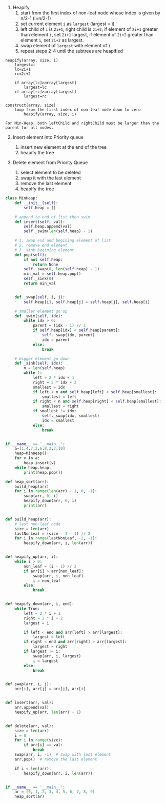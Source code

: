 1. Heapify 
    1. start from the first index of non-leaf node whose index is given by n/2-1 (i=n/2-1)
    2. set current element `i` as `largest` (largest = i)
    3.  left child of `i` is `2i+1`, right child is `2i+2`, if element of `2i+1` greater than element `i`, set `2i+1` largest, if element of `2i+2` greater than element `i`, set `2i+2` as largest. 
    4. swap element of `largest` with element of `i`
    5. repeat steps 2-4 until the subtrees are heapified
```
heapify(array, size, i)
    largest=i
    lc=2i+1
    rc=2i+2

    if array[lc]>array[largest]
        largest=lc
    if array[rc]>array[largest]
        largest=rc

construct(array, size)
    loop from the first index of non-leaf node down to zero
        heapify(array, size, i)

For Min-Heap, both leftChild and rightChild must be larger than the parent for all nodes.
```

2. Insert element into Priority queue
    1. insert new element at the end of the tree
    2. heapify the tree

3. Delete element from Priority Queue
    1. select element to be deleted
    2. swap it with the last element
    3. remove the last element
    4. heapify the tree

```python
class MinHeap:
    def __init__(self):
        self.heap = []

    # append to end of list then swim
    def insert(self, val):
        self.heap.append(val)
        self._swim(len(self.heap) - 1)

    # 1. swap end and begining element of list
    # 2. remove end element
    # 3. sink begining element
    def pop(self):
        if not self.heap:
            return None
        self._swap(0, len(self.heap) - 1)
        min_val = self.heap.pop()
        self._sink(0)
        return min_val


    def _swap(self, i, j):
        self.heap[i], self.heap[j] = self.heap[j], self.heap[i]

    # smaller element go up
    def _swim(self, idx):
        while idx > 0:
            parent = (idx - 1) // 2
            if self.heap[idx] < self.heap[parent]:
                self._swap(idx, parent)
                idx = parent
            else:
                break

    # bigger element go down
    def _sink(self, idx):
        n = len(self.heap)
        while 1:
            left = 2 * idx + 1
            right = 2 * idx + 2
            smallest = idx
            if left < n and self.heap[left] < self.heap[smallest]:
                smallest = left
            if right < n and self.heap[right] < self.heap[smallest]:
                smallest = right
            if smallest != idx:
                self._swap(idx, smallest)
                idx = smallest
            else:
                break


if __name__ == '__main__':
    a=[1,4,7,2,6,8,3,7,10]
    heap=MinHeap()
    for v in a:
        heap.insert(v)
    while heap.heap:
        print(heap.pop())
```




```python
def heap_sort(arr):
    build_heap(arr)
    for i in range(len(arr) - 1, 0, -1):
        swap(arr, 0, i)
        heapify_down(arr, 0, i)
        print(arr)


def build_heap(arr):
    # last non-leaf node
    size = len(arr)
    lastNonLeaf = (size - 1 - 1) // 2
    for i in range(lastNonLeaf, -1, -1):
        heapify_down(arr, i, len(arr))


def heapify_up(arr, i):
    while i > 0:
        non_leaf = (i - 1) // 2
        if arr[i] > arr[non_leaf]:
            swap(arr, i, non_leaf)
            i = non_leaf
        else:
            break


def heapify_down(arr, i, end):
    while True:
        left = 2 * i + 1
        right = 2 * i + 2
        largest = i

        if left < end and arr[left] > arr[largest]:
            largest = left
        if right < end and arr[right] > arr[largest]:
            largest = right
        if largest != i:
            swap(arr, i, largest)
            i = largest
        else:
            break


def swap(arr, i, j):
    arr[i], arr[j] = arr[j], arr[i]


def insert(arr, val):
    arr.append(val)
    heapify_up(arr, len(arr) - 1)


def delete(arr, val):
    size = len(arr)
    i = 0
    for i in range(size):
        if arr[i] == val:
            break
    swap(arr, i, -1)  # swap with last element
    arr.pop()  # remove the last element

    if i < len(arr):
        heapify_down(arr, i, len(arr))


if __name__ == '__main__':
    ar = [0, 1, 2, 3, 4, 5, 6, 7, 8, 9]
    heap_sort(ar)


```



